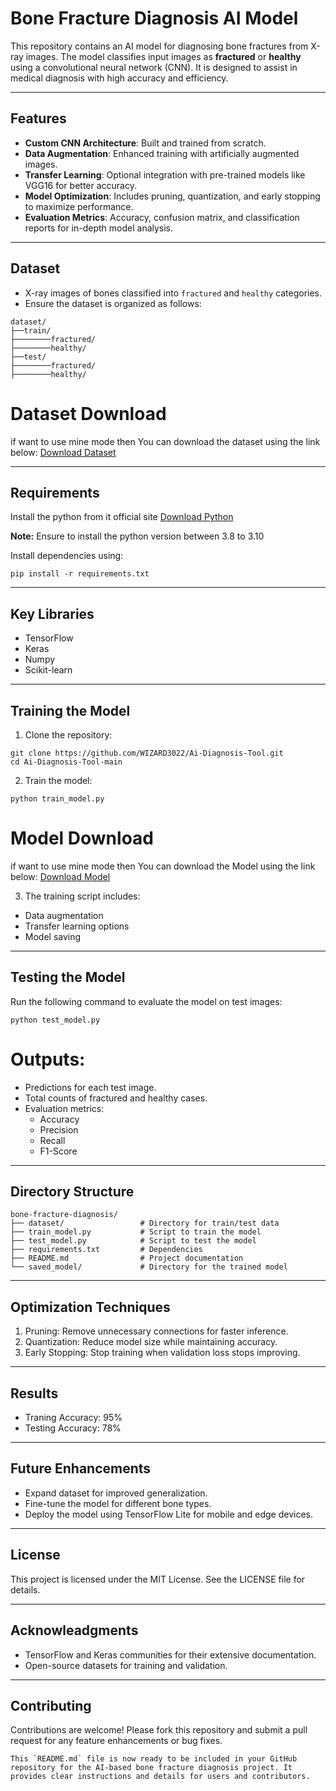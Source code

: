 # Bone Fracture Diagnosis AI Model

This repository contains an AI model for diagnosing bone fractures from X-ray images. The model classifies input images as **fractured** or **healthy** using a convolutional neural network (CNN). It is designed to assist in medical diagnosis with high accuracy and efficiency.

---

## Features
- **Custom CNN Architecture**: Built and trained from scratch.
- **Data Augmentation**: Enhanced training with artificially augmented images.
- **Transfer Learning**: Optional integration with pre-trained models like VGG16 for better accuracy.
- **Model Optimization**: Includes pruning, quantization, and early stopping to maximize performance.
- **Evaluation Metrics**: Accuracy, confusion matrix, and classification reports for in-depth model analysis.

---

## Dataset
- X-ray images of bones classified into `fractured` and `healthy` categories.
- Ensure the dataset is organized as follows:
```
dataset/
├──train/
├────────fractured/
├────────healthy/
├──test/
├────────fractured/
├────────healthy/
```
# Dataset Download
if want to use mine mode then
You can download the dataset using the link below:
[Download Dataset](https://1024terabox.com/s/1eSkl5GzsHKEjchzRPbwMhQ)

---

## Requirements
Install the python from it official site [Download Python](https://www.python.org/downloads/)

**Note:** Ensure to install the python version between 3.8 to 3.10

Install dependencies using:
```
pip install -r requirements.txt
```

---

## Key Libraries
- TensorFlow
- Keras
- Numpy
- Scikit-learn

---

## Training the Model
1. Clone the repository:
```
git clone https://github.com/WIZARD3022/Ai-Diagnosis-Tool.git
cd Ai-Diagnosis-Tool-main
```
2. Train the model:
```
python train_model.py
```

# Model Download
if want to use mine mode then
You can download the Model using the link below:
[Download Model](https://mega.nz/folder/tyVWFYSa#PmMt55pnUPykRyDIGy7iag)

3. The training script includes:
- Data augmentation
- Transfer learning options
- Model saving

---

## Testing the Model
Run the following command to evaluate the model on test images:
```
python test_model.py
```
# Outputs:
- Predictions for each test image.
- Total counts of fractured and healthy cases.
- Evaluation metrics:
  - Accuracy
  - Precision
  - Recall
  - F1-Score

---

## Directory Structure
```
bone-fracture-diagnosis/
├── dataset/                 # Directory for train/test data
├── train_model.py           # Script to train the model
├── test_model.py            # Script to test the model
├── requirements.txt         # Dependencies
├── README.md                # Project documentation
└── saved_model/             # Directory for the trained model
```

---

## Optimization Techniques
1. Pruning: Remove unnecessary connections for faster inference.
2. Quantization: Reduce model size while maintaining accuracy.
3. Early Stopping: Stop training when validation loss stops improving.

---

## Results
- Traning Accuracy: 95%
- Testing Accuracy: 78%

---

## Future Enhancements
- Expand dataset for improved generalization.
- Fine-tune the model for different bone types.
- Deploy the model using TensorFlow Lite for mobile and edge devices.

---

## License
This project is licensed under the MIT License. See the LICENSE file for details.

---

## Acknowleadgments
- TensorFlow and Keras communities for their extensive documentation.
- Open-source datasets for training and validation.

---

## Contributing
Contributions are welcome! Please fork this repository and submit a pull request for any feature enhancements or bug fixes.
```
This `README.md` file is now ready to be included in your GitHub repository for the AI-based bone fracture diagnosis project. It provides clear instructions and details for users and contributors.
```

